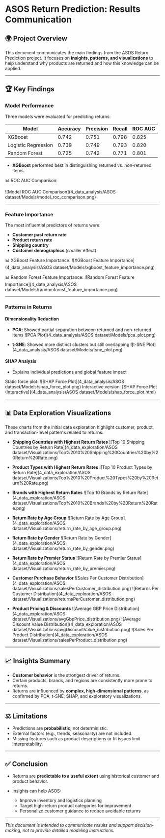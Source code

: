 # ASOS Return Prediction: Results Communication

## 🌍 Project Overview

This document communicates the main findings from the ASOS Return Prediction project. It focuses on **insights, patterns, and visualizations** to help understand why products are returned and how this knowledge can be applied.

---

## 🏆 Key Findings

### Model Performance

Three models were evaluated for predicting returns:

| Model               | Accuracy | Precision | Recall | ROC AUC |
| ------------------- | -------- | --------- | ------ | ------- |
| XGBoost             | 0.742    | 0.751     | 0.798  | 0.825   |
| Logistic Regression | 0.739    | 0.749     | 0.793  | 0.820   |
| Random Forest       | 0.725    | 0.742     | 0.771  | 0.801   |

* **XGBoost** performed best in distinguishing returned vs. non-returned items.

📊 ROC AUC Comparison:

![Model ROC AUC Comparison](4_data_analysis/ASOS dataset/Models/model_roc_comparison.png)

---

### Feature Importance

The most influential predictors of returns were:

* **Customer past return rate**
* **Product return rate**
* **Shipping country**
* **Customer demographics** (smaller effect)

📊 XGBoost Feature Importance:
!\[XGBoost Feature Importance]\(4\_data\_analysis/ASOS dataset/Models/xgboost\_feature\_importance.png)

📊 Random Forest Feature Importance:
!\[Random Forest Feature Importance]\(4\_data\_analysis/ASOS dataset/Models/randomforest\_feature\_importance.png)

---

### Patterns in Returns

#### Dimensionality Reduction

* **PCA**: Showed partial separation between returned and non-returned items
  !\[PCA Plot]\(4\_data\_analysis/ASOS dataset/Models/pca\_plot.png)

* **t-SNE**: Showed more distinct clusters but still overlapping
  !\[t-SNE Plot]\(4\_data\_analysis/ASOS dataset/Models/tsne\_plot.png)

#### SHAP Analysis

* Explains individual predictions and global feature impact

Static force plot:
!\[SHAP Force Plot]\(4\_data\_analysis/ASOS dataset/Models/shap\_force\_plot.png)
Interactive version: \[SHAP Force Plot (Interactive)]\(4\_data\_analysis/ASOS dataset/Models/shap\_force\_plot.html)

---

## 📊 Data Exploration Visualizations

These charts from the initial data exploration highlight customer, product, and transaction-level patterns related to returns:

* **Shipping Countries with Highest Return Rates**
  !\[Top 10 Shipping Countries by Return Rate]\(4\_data\_exploration/ASOS dataset/Visualizations/Top%2010%20Shipping%20Countries%20by%20Return%20Rate.png)

* **Product Types with Highest Return Rates**
  !\[Top 10 Product Types by Return Rate]\(4\_data\_exploration/ASOS dataset/Visualizations/Top%2010%20Product%20Types%20by%20Return%20Rate.png)

* **Brands with Highest Return Rates**
  !\[Top 10 Brands by Return Rate]\(4\_data\_exploration/ASOS dataset/Visualizations/Top%2010%20Brands%20by%20Return%20Rate.png)

* **Return Rate by Age Group**
  !\[Return Rate by Age Group]\(4\_data\_exploration/ASOS dataset/Visualizations/return\_rate\_by\_age\_group.png)

* **Return Rate by Gender**
  !\[Return Rate by Gender]\(4\_data\_exploration/ASOS dataset/Visualizations/return\_rate\_by\_gender.png)

* **Return Rate by Premier Status**
  !\[Return Rate by Premier Status]\(4\_data\_exploration/ASOS dataset/Visualizations/return\_rate\_by\_premier.png)

* **Customer Purchase Behavior**
  !\[Sales Per Customer Distribution]\(4\_data\_exploration/ASOS dataset/Visualizations/salesPerCustomer\_distribution.png)
  !\[Returns Per Customer Distribution]\(4\_data\_exploration/ASOS dataset/Visualizations/returnsPerCustomer\_distribution.png)

* **Product Pricing & Discounts**
  !\[Average GBP Price Distribution]\(4\_data\_exploration/ASOS dataset/Visualizations/avgGbpPrice\_distribution.png)
  !\[Average Discount Value Distribution]\(4\_data\_exploration/ASOS dataset/Visualizations/avgDiscountValue\_distribution.png)
  !\[Sales Per Product Distribution]\(4\_data\_exploration/ASOS dataset/Visualizations/salesPerProduct\_distribution.png)

---

## 📈 Insights Summary

* **Customer behavior** is the strongest driver of returns.
* Certain products, brands, and regions are consistently more prone to returns.
* Returns are influenced by **complex, high-dimensional patterns**, as confirmed by PCA, t-SNE, SHAP, and exploratory visualizations.

---

## ⚖️ Limitations

* Predictions are **probabilistic**, not deterministic.
* External factors (e.g., trends, seasonality) are not included.
* Missing features such as product descriptions or fit issues limit interpretability.

---

## ✅ Conclusion

* Returns are **predictable to a useful extent** using historical customer and product behavior.
* Insights can help ASOS:

  * Improve inventory and logistics planning
  * Target high-return product categories for improvement
  * Personalize customer guidance to reduce avoidable returns

---

*This document is intended to communicate results and support decision-making, not to provide detailed modeling instructions.*
